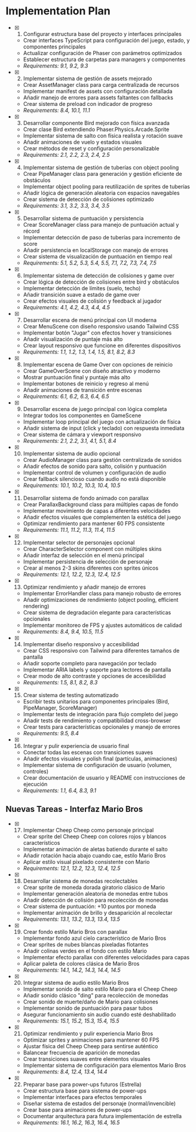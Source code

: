 # Implementation Plan

- [x] 1. Configurar estructura base del proyecto y interfaces principales
  - Crear interfaces TypeScript para configuración del juego, estado, y componentes principales
  - Actualizar configuración de Phaser con parámetros optimizados
  - Establecer estructura de carpetas para managers y componentes
  - _Requirements: 9.1, 9.2, 9.3_

- [x] 2. Implementar sistema de gestión de assets mejorado
  - Crear AssetManager class para carga centralizada de recursos
  - Implementar manifest de assets con configuración detallada
  - Añadir manejo de errores para assets faltantes con fallbacks
  - Crear sistema de preload con indicador de progreso
  - _Requirements: 8.4, 10.1, 11.1_

- [x] 3. Desarrollar componente Bird mejorado con física avanzada
  - Crear clase Bird extendiendo Phaser.Physics.Arcade.Sprite
  - Implementar sistema de salto con física realista y rotación suave
  - Añadir animaciones de vuelo y estados visuales
  - Crear métodos de reset y configuración personalizable
  - _Requirements: 2.1, 2.2, 2.3, 2.4, 2.5_

- [x] 4. Implementar sistema de gestión de tuberías con object pooling
  - Crear PipeManager class para generación y gestión eficiente de obstáculos
  - Implementar object pooling para reutilización de sprites de tuberías
  - Añadir lógica de generación aleatoria con espacios navegables
  - Crear sistema de detección de colisiones optimizado
  - _Requirements: 3.1, 3.2, 3.3, 3.4, 3.5_

- [x] 5. Desarrollar sistema de puntuación y persistencia
  - Crear ScoreManager class para manejo de puntuación actual y récord
  - Implementar detección de paso de tuberías para incremento de score
  - Añadir persistencia en localStorage con manejo de errores
  - Crear sistema de visualización de puntuación en tiempo real
  - _Requirements: 5.1, 5.2, 5.3, 5.4, 5.5, 7.1, 7.2, 7.3, 7.4, 7.5_

- [x] 6. Implementar sistema de detección de colisiones y game over
  - Crear lógica de detección de colisiones entre bird y obstáculos
  - Implementar detección de límites (suelo, techo)
  - Añadir transición suave a estado de game over
  - Crear efectos visuales de colisión y feedback al jugador
  - _Requirements: 4.1, 4.2, 4.3, 4.4, 4.5_

- [x] 7. Desarrollar escena de menú principal con UI moderna
  - Crear MenuScene con diseño responsivo usando Tailwind CSS
  - Implementar botón "Jugar" con efectos hover y transiciones
  - Añadir visualización de puntaje más alto
  - Crear layout responsivo que funcione en diferentes dispositivos
  - _Requirements: 1.1, 1.2, 1.3, 1.4, 1.5, 8.1, 8.2, 8.3_

- [x] 8. Implementar escena de Game Over con opciones de reinicio
  - Crear GameOverScene con diseño atractivo y moderno
  - Mostrar puntuación final y puntaje más alto
  - Implementar botones de reinicio y regreso al menú
  - Añadir animaciones de transición entre escenas
  - _Requirements: 6.1, 6.2, 6.3, 6.4, 6.5_

- [x] 9. Desarrollar escena de juego principal con lógica completa
  - Integrar todos los componentes en GameScene
  - Implementar loop principal del juego con actualización de física
  - Añadir sistema de input (click y teclado) con respuesta inmediata
  - Crear sistema de cámara y viewport responsivo
  - _Requirements: 2.1, 2.2, 3.1, 4.1, 5.1, 8.4_

- [x] 10. Implementar sistema de audio opcional
  - Crear AudioManager class para gestión centralizada de sonidos
  - Añadir efectos de sonido para salto, colisión y puntuación
  - Implementar control de volumen y configuración de audio
  - Crear fallback silencioso cuando audio no está disponible
  - _Requirements: 10.1, 10.2, 10.3, 10.4, 10.5_

- [x] 11. Desarrollar sistema de fondo animado con parallax
  - Crear ParallaxBackground class para múltiples capas de fondo
  - Implementar movimiento de capas a diferentes velocidades
  - Añadir efectos visuales que complementen la estética del juego
  - Optimizar rendimiento para mantener 60 FPS consistente
  - _Requirements: 11.1, 11.2, 11.3, 11.4, 11.5_

- [x] 12. Implementar selector de personajes opcional
  - Crear CharacterSelector component con múltiples skins
  - Añadir interfaz de selección en el menú principal
  - Implementar persistencia de selección de personaje
  - Crear al menos 2-3 skins diferentes con sprites únicos
  - _Requirements: 12.1, 12.2, 12.3, 12.4, 12.5_

- [x] 13. Optimizar rendimiento y añadir manejo de errores
  - Implementar ErrorHandler class para manejo robusto de errores
  - Añadir optimizaciones de rendimiento (object pooling, efficient rendering)
  - Crear sistema de degradación elegante para características opcionales
  - Implementar monitoreo de FPS y ajustes automáticos de calidad
  - _Requirements: 8.4, 9.4, 10.5, 11.5_

- [x] 14. Implementar diseño responsivo y accesibilidad
  - Crear CSS responsivo con Tailwind para diferentes tamaños de pantalla
  - Añadir soporte completo para navegación por teclado
  - Implementar ARIA labels y soporte para lectores de pantalla
  - Crear modo de alto contraste y opciones de accesibilidad
  - _Requirements: 1.5, 8.1, 8.2, 8.3_

- [x] 15. Crear sistema de testing automatizado
  - Escribir tests unitarios para componentes principales (Bird, PipeManager, ScoreManager)
  - Implementar tests de integración para flujo completo del juego
  - Añadir tests de rendimiento y compatibilidad cross-browser
  - Crear tests para características opcionales y manejo de errores
  - _Requirements: 9.5, 8.4_

- [x] 16. Integrar y pulir experiencia de usuario final
  - Conectar todas las escenas con transiciones suaves
  - Añadir efectos visuales y polish final (partículas, animaciones)
  - Implementar sistema de configuración de usuario (volumen, controles)
  - Crear documentación de usuario y README con instrucciones de ejecución
  - _Requirements: 1.1, 6.4, 8.3, 9.1_

## Nuevas Tareas - Interfaz Mario Bros

- [x] 17. Implementar Cheep Cheep como personaje principal
  - Crear sprite del Cheep Cheep con colores rojos y blancos característicos
  - Implementar animación de aletas batiendo durante el salto
  - Añadir rotación hacia abajo cuando cae, estilo Mario Bros
  - Aplicar estilo visual pixelado consistente con Mario
  - _Requirements: 12.1, 12.2, 12.3, 12.4, 12.5_

- [x] 18. Desarrollar sistema de monedas recolectables
  - Crear sprite de moneda dorada giratorio clásico de Mario
  - Implementar generación aleatoria de monedas entre tubos
  - Añadir detección de colisión para recolección de monedas
  - Crear sistema de puntuación: +10 puntos por moneda
  - Implementar animación de brillo y desaparición al recolectar
  - _Requirements: 13.1, 13.2, 13.3, 13.4, 13.5_

- [x] 19. Crear fondo estilo Mario Bros con parallax
  - Implementar fondo azul cielo característico de Mario Bros
  - Crear sprites de nubes blancas pixeladas flotantes
  - Añadir colinas verdes en el fondo con estilo Mario
  - Implementar efecto parallax con diferentes velocidades para capas
  - Aplicar paleta de colores clásica de Mario Bros
  - _Requirements: 14.1, 14.2, 14.3, 14.4, 14.5_

- [x] 20. Integrar sistema de audio estilo Mario Bros
  - Implementar sonido de salto estilo Mario para el Cheep Cheep
  - Añadir sonido clásico "ding" para recolección de monedas
  - Crear sonido de muerte/daño de Mario para colisiones
  - Implementar sonido de puntuación para pasar tubos
  - Asegurar funcionamiento sin audio cuando esté deshabilitado
  - _Requirements: 15.1, 15.2, 15.3, 15.4, 15.5_

- [x] 21. Optimizar rendimiento y pulir experiencia Mario Bros
  - Optimizar sprites y animaciones para mantener 60 FPS
  - Ajustar física del Cheep Cheep para sentirse auténtico
  - Balancear frecuencia de aparición de monedas
  - Crear transiciones suaves entre elementos visuales
  - Implementar sistema de configuración para elementos Mario Bros
  - _Requirements: 8.4, 12.4, 13.4, 14.4_

- [x] 22. Preparar base para power-ups futuros (Estrella)
  - Crear estructura base para sistema de power-ups
  - Implementar interfaces para efectos temporales
  - Diseñar sistema de estados del personaje (normal/invencible)
  - Crear base para animaciones de power-ups
  - Documentar arquitectura para futura implementación de estrella
  - _Requirements: 16.1, 16.2, 16.3, 16.4, 16.5_